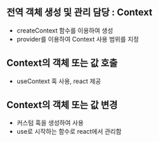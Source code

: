 ## 전역 객체 생성 및 관리 담당 : Context
- createContext 함수를 이용하여 생성
- provider를 이용하여 Context 사용 범위를 지정

## Context의 객체 또는 값 호출
- useContext 훅 사용, react 제공

## Context의 객체 또는 값 변경
- 커스텀 훅을 생성하여 사용
- use로 시작하는 함수로 react에서 관리함

##